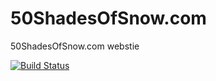# 50ShadesOfSnow.com

50ShadesOfSnow.com webstie

[![Build Status](https://travis-ci.org/shaunl/50ShadesOfSnow.com.svg?branch=master)](https://travis-ci.org/shaunl/50ShadesOfSnow.com)

